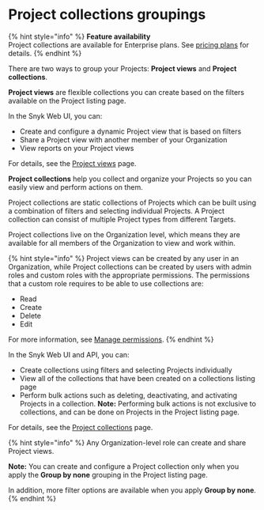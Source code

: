 # Project collections groupings

{% hint style="info" %}
**Feature availability**\
Project collections are available for Enterprise plans. See [pricing plans](https://snyk.io/plans/) for details.
{% endhint %}

There are two ways to group your Projects: **Project views** and **Project collections**.&#x20;

**Project views** are flexible collections you can create based on the filters available on the Project listing page.

In the Snyk Web UI, you can:

* Create and configure a dynamic Project view that is based on filters
* Share a Project view with another member of your Organization
* View reports on your Project views

For details, see the [Project views](project-views.md) page.

**Project collections** help you collect and organize your Projects so you can easily view and perform actions on them.

Project collections are static collections of Projects which can be built using a combination of filters and selecting individual Projects. A Project collection can consist of multiple Project types from different Targets.

Project collections live on the Organization level, which means they are available for all members of the Organization to view and work within.

{% hint style="info" %}
Project views can be created by any user in an Organization, while Project collections can be created by users with admin roles and custom roles with the appropriate permissions. The permissions that a custom role requires to be able to use collections are:

* Read
* Create
* Delete&#x20;
* Edit

For more information, see [Manage permissions](https://docs.snyk.io/snyk-admin/manage-users-and-permissions/managing-permissions).
{% endhint %}

In the Snyk Web UI and API, you can:&#x20;

* Create collections using filters and selecting Projects individually
* View all of the collections that have been created on a collections listing page
* Perform bulk actions such as deleting, deactivating, and activating Projects in a collection. **Note:** Performing bulk actions is not exclusive to collections, and can be done on Projects in the Project listing page.

For details, see the [Project collections](./) page.

{% hint style="info" %}
Any Organization-level role can create and share Project views.

**Note:** You can create and configure a Project collection only when you apply the **Group by none** grouping in the Project listing page.

In addition, more filter options are available when you apply **Group by none**.
{% endhint %}
